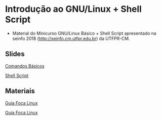 # Introdução ao GNU/Linux + Shell Script

* Material do Minicurso GNU/Linux Básico + Shell Script apresentado na seinfo 2018 (http://seinfo.cm.utfpr.edu.br) da UTFPR-CM.

## Slides

[Comandos Básicos](slides/minicurso_introducao_gnu_linux_shellscript_001.pdf)

[Shell Script](slides/minicurso_introducao_gnu_linux_shellscript_002.pdf)


## Materiais

[Guia Foca Linux](material/guia-foca-linux.pdf)

[Guia Foca Linux](http://www.guiafoca.org/?page_id=240)

